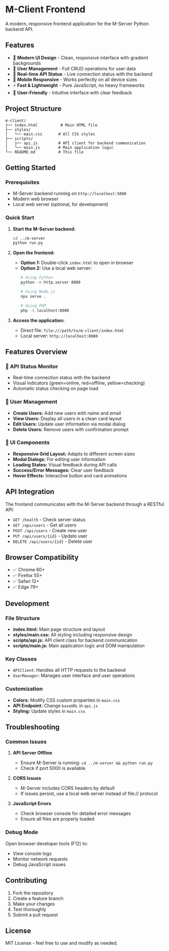 # M-Client Frontend

A modern, responsive frontend application for the M-Server Python backend API.

## Features

- 🎨 **Modern UI Design** - Clean, responsive interface with gradient backgrounds
- 👥 **User Management** - Full CRUD operations for user data
- 🔄 **Real-time API Status** - Live connection status with the backend
- 📱 **Mobile Responsive** - Works perfectly on all device sizes
- ⚡ **Fast & Lightweight** - Pure JavaScript, no heavy frameworks
- 🎯 **User-Friendly** - Intuitive interface with clear feedback

## Project Structure

```
m-client/
├── index.html          # Main HTML file
├── styles/
│   └── main.css       # All CSS styles
├── scripts/
│   ├── api.js         # API client for backend communication
│   └── main.js        # Main application logic
└── README.md          # This file
```

## Getting Started

### Prerequisites
- M-Server backend running on `http://localhost:5000`
- Modern web browser
- Local web server (optional, for development)

### Quick Start

1. **Start the M-Server backend:**
   ```bash
   cd ../m-server
   python run.py
   ```

2. **Open the frontend:**
   - **Option 1:** Double-click `index.html` to open in browser
   - **Option 2:** Use a local web server:
     ```bash
     # Using Python
     python -m http.server 8080
     
     # Using Node.js
     npx serve .
     
     # Using PHP
     php -S localhost:8080
     ```

3. **Access the application:**
   - Direct file: `file:///path/to/m-client/index.html`
   - Local server: `http://localhost:8080`

## Features Overview

### 🏥 API Status Monitor
- Real-time connection status with the backend
- Visual indicators (green=online, red=offline, yellow=checking)
- Automatic status checking on page load

### 👤 User Management
- **Create Users:** Add new users with name and email
- **View Users:** Display all users in a clean card layout
- **Edit Users:** Update user information via modal dialog
- **Delete Users:** Remove users with confirmation prompt

### 🎨 UI Components
- **Responsive Grid Layout:** Adapts to different screen sizes
- **Modal Dialogs:** For editing user information
- **Loading States:** Visual feedback during API calls
- **Success/Error Messages:** Clear user feedback
- **Hover Effects:** Interactive button and card animations

## API Integration

The frontend communicates with the M-Server backend through a RESTful API:

- `GET /health` - Check server status
- `GET /api/users` - Get all users
- `POST /api/users` - Create new user
- `PUT /api/users/{id}` - Update user
- `DELETE /api/users/{id}` - Delete user

## Browser Compatibility

- ✅ Chrome 60+
- ✅ Firefox 55+
- ✅ Safari 12+
- ✅ Edge 79+

## Development

### File Structure
- **index.html:** Main page structure and layout
- **styles/main.css:** All styling including responsive design
- **scripts/api.js:** API client class for backend communication
- **scripts/main.js:** Main application logic and DOM manipulation

### Key Classes
- `APIClient`: Handles all HTTP requests to the backend
- `UserManager`: Manages user interface and user operations

### Customization
- **Colors:** Modify CSS custom properties in `main.css`
- **API Endpoint:** Change `baseURL` in `api.js`
- **Styling:** Update styles in `main.css`

## Troubleshooting

### Common Issues

1. **API Server Offline**
   - Ensure M-Server is running: `cd ../m-server && python run.py`
   - Check if port 5000 is available

2. **CORS Issues**
   - M-Server includes CORS headers by default
   - If issues persist, use a local web server instead of file:// protocol

3. **JavaScript Errors**
   - Check browser console for detailed error messages
   - Ensure all files are properly loaded

### Debug Mode
Open browser developer tools (F12) to:
- View console logs
- Monitor network requests
- Debug JavaScript issues

## Contributing

1. Fork the repository
2. Create a feature branch
3. Make your changes
4. Test thoroughly
5. Submit a pull request

## License

MIT License - feel free to use and modify as needed.